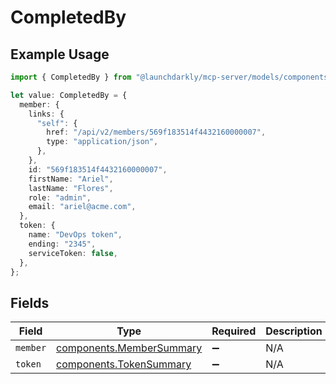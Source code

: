 # CompletedBy

## Example Usage

```typescript
import { CompletedBy } from "@launchdarkly/mcp-server/models/components";

let value: CompletedBy = {
  member: {
    links: {
      "self": {
        href: "/api/v2/members/569f183514f4432160000007",
        type: "application/json",
      },
    },
    id: "569f183514f4432160000007",
    firstName: "Ariel",
    lastName: "Flores",
    role: "admin",
    email: "ariel@acme.com",
  },
  token: {
    name: "DevOps token",
    ending: "2345",
    serviceToken: false,
  },
};
```

## Fields

| Field                                                                | Type                                                                 | Required                                                             | Description                                                          |
| -------------------------------------------------------------------- | -------------------------------------------------------------------- | -------------------------------------------------------------------- | -------------------------------------------------------------------- |
| `member`                                                             | [components.MemberSummary](../../models/components/membersummary.md) | :heavy_minus_sign:                                                   | N/A                                                                  |
| `token`                                                              | [components.TokenSummary](../../models/components/tokensummary.md)   | :heavy_minus_sign:                                                   | N/A                                                                  |